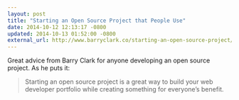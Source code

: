 ```yaml
---
layout: post
title: "Starting an Open Source Project that People Use"
date: 2014-10-12 12:13:17 -0800
updated: 2014-10-13 01:52:00 -0800
external_url: http://www.barryclark.co/starting-an-open-source-project/
---
```


Great advice from Barry Clark for anyone developing an open source project. As he puts it:

> Starting an open source project is a great way to build your web developer portfolio while creating something for everyone’s benefit.

